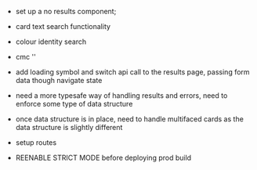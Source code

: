 - set up a no results component;
- card text search functionality
- colour identity search
- cmc ''

- add loading symbol and switch api call to the results page, passing form data though navigate state
- need a more typesafe way of handling results and errors, need to enforce some type of data structure

- once data structure is in place, need to handle multifaced cards as the data structure is slightly different

- setup routes
- REENABLE STRICT MODE before deploying prod build